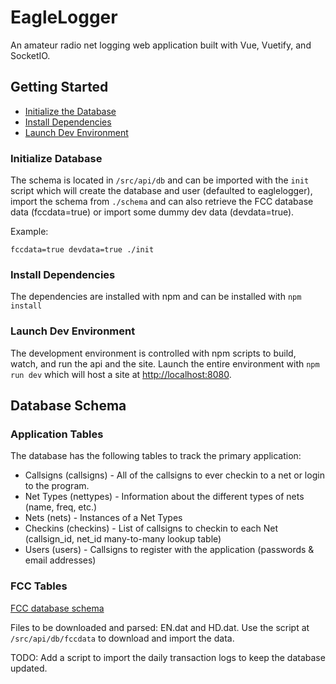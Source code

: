 # EagleLogger

An amateur radio net logging web application built with Vue, Vuetify, and SocketIO.

## Getting Started

* [Initialize the Database](#initialize-database)
* [Install Dependencies](#install-dependencies)
* [Launch Dev Environment](#launch-dev-environment)

### Initialize Database

The schema is located in `/src/api/db` and can be imported with the `init` script which will create the database and user (defaulted to eaglelogger), import the schema from `./schema` and can also retrieve the FCC database data (fccdata=true) or import some dummy dev data (devdata=true).

Example:

`fccdata=true devdata=true ./init`

### Install Dependencies

The dependencies are installed with npm and can be installed with `npm install`

### Launch Dev Environment

The development environment is controlled with npm scripts to build, watch, and run the api and the site. Launch the entire environment with `npm run dev` which will host a site at [http://localhost:8080](http://localhost:8080).

## Database Schema

### Application Tables

The database has the following tables to track the primary application:

* Callsigns (callsigns) - All of the callsigns to ever checkin to a net or login to the program.
* Net Types (nettypes) - Information about the different types of nets (name, freq, etc.)
* Nets (nets) - Instances of a Net Types
* Checkins (checkins) - List of callsigns to checkin to each Net (callsign_id, net_id many-to-many lookup table)
* Users (users) - Callsigns to register with the application (passwords & email addresses)

### FCC Tables

[FCC database schema](http://wireless.fcc.gov/uls/documentation/pa_ddef50.pdf)

Files to be downloaded and parsed: EN.dat and HD.dat. Use the script at `/src/api/db/fccdata` to download and import the data.

TODO: Add a script to import the daily transaction logs to keep the database updated.
